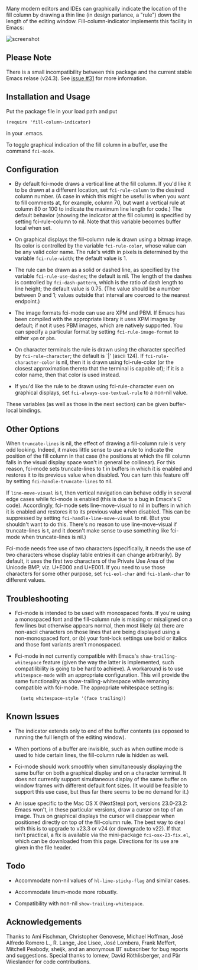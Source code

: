 Many modern editors and IDEs can graphically indicate the location of the
fill column by drawing a thin line (in design parlance, a "rule") down the
length of the editing window.  Fill-column-indicator implements this
facility in Emacs:

![screenshot](https://github.com/alpaker/Fill-Column-Indicator/raw/master/FciScreenshot.png)

Please Note
-----------

There is a small incompatibility between this package and the current stable
Emacs relase (v24.3).  See [issue #31](https://github.com/alpaker/Fill-Column-Indicator/issues/31) for more
information.

Installation and Usage
----------------------

Put the package file in your load path and put

`(require 'fill-column-indicator)`

in your .emacs.

To toggle graphical indication of the fill column in a buffer, use the
command `fci-mode`.

Configuration
-------------

* By default fci-mode draws a vertical line at the fill column.  If you'd
  like it to be drawn at a different location, set `fci-rule-column` to the
  desired column number.  (A case in which this might be useful is when you
  want to fill comments at, for example, column 70, but want a vertical rule
  at column 80 or 100 to indicate the maximum line length for code.)  The
  default behavior (showing the indicator at the fill column) is specified by
  setting fci-rule-column to nil.  Note that this variable becomes buffer
  local when set.

* On graphical displays the fill-column rule is drawn using a bitmap
  image.  Its color is controlled by the variable `fci-rule-color`, whose
  value can be any valid color name.  The rule's width in pixels is
  determined by the variable `fci-rule-width`; the default value is 1.

* The rule can be drawn as a solid or dashed line, as specified by the
  variable `fci-rule-use-dashes`; the default is nil.  The length of the
  dashes is controlled by `fci-dash-pattern`, which is the ratio of dash
  length to line height; the default value is 0.75.  (The value should be a
  number between 0 and 1; values outside that interval are coerced to the
  nearest endpoint.)

* The image formats fci-mode can use are XPM and PBM.  If Emacs has
  been compiled with the appropriate library it uses XPM images by default;
  if not it uses PBM images, which are natively supported.  You can specify a
  particular format by setting `fci-rule-image-format` to either `xpm` or `pbm`.

* On character terminals the rule is drawn using the character specified by
  `fci-rule-character`; the default is \`|' (ascii 124).  If
  `fci-rule-character-color` is nil, then it is drawn using fci-rule-color
  (or the closest approximation thereto that the terminal is capable of); if
  it is a color name, then that color is used instead.

* If you'd like the rule to be drawn using fci-rule-character even on
  graphical displays, set `fci-always-use-textual-rule` to a non-nil value.

These variables (as well as those in the next section) can be given
buffer-local bindings.


Other Options
-------------

When `truncate-lines` is nil, the effect of drawing a fill-column rule is
very odd looking. Indeed, it makes little sense to use a rule to indicate
the position of the fill column in that case (the positions at which the
fill column falls in the visual display space won't in general be
collinear).  For this reason, fci-mode sets truncate-lines to t in buffers
in which it is enabled and restores it to its previous value when
disabled.  You can turn this feature off by setting
`fci-handle-truncate-lines` to nil.

If `line-move-visual` is t, then vertical navigation can behave oddly in
several edge cases while fci-mode is enabled (this is due to a bug in Emacs's
C code).  Accordingly, fci-mode sets line-move-visual to nil in buffers in
which it is enabled and restores it to its previous value when
disabled.  This can be suppressed by setting `fci-handle-line-move-visual` to
nil.  (But you shouldn't want to do this.  There's no reason to use
line-move-visual if truncate-lines is t, and it doesn't make sense to use
something like fci-mode when truncate-lines is nil.)

Fci-mode needs free use of two characters (specifically, it needs the use
of two characters whose display table entries it can change
arbitrarily).  By default, it uses the first two characters of the Private
Use Area of the Unicode BMP, viz. U+E000 and U+E001.  If you need to use
those characters for some other purpose, set `fci-eol-char` and
`fci-blank-char` to different values.

Troubleshooting
---------------

* Fci-mode is intended to be used with monospaced fonts.  If you're using
  a monospaced font and the fill-column rule is missing or misaligned on a
  few lines but otherwise appears normal, then most likely (a) there are
  non-ascii characters on those lines that are being displayed using a
  non-monospaced font, or (b) your font-lock settings use bold or italics
  and those font variants aren't monospaced.

* Fci-mode in not currently compatible with Emacs's
  `show-trailing-whitespace` feature (given the way the latter is
  implemented, such compatilibility is going to be hard to achieve).  A
  workaround is to use `whitespace-mode` with an appropriate
  configuration.  This will provide the same functionality as
  show-trailing-whitespace while remaning compatible with fci-mode.  The
  appropriate whitespace setting is: 

        (setq whitespace-style '(face trailing))

Known Issues
------------

* The indicator extends only to end of the buffer contents (as opposed to
  running the full length of the editing window).

* When portions of a buffer are invisible, such as when outline mode is
  used to hide certain lines, the fill-column rule is hidden as
  well. 

* Fci-mode should work smoothly when simultaneously displaying the same
  buffer on both a graphical display and on a character terminal.  It does
  not currently support simultaneous display of the same buffer on window
  frames with different default font sizes. (It would be feasible to
  support this use case, but thus far there seems to be no demand for
  it.)

* An issue specific to the Mac OS X (NextStep) port, versions 23.0-23.2:
  Emacs won't, in these particular versions, draw a cursor on top of an
  image.  Thus on graphical displays the cursor will disappear when
  positioned directly on top of the fill-column rule.  The best way to deal
  with this is to upgrade to v23.3 or v24 (or downgrade to v22).  If that
  isn't practical, a fix is available via the mini-package `fci-osx-23-fix.el`,
  which can be downloaded from this page.  Directions for its use are given
  in the file header.

Todo
----

* Accommodate non-nil values of `hl-line-sticky-flag` and similar cases.

* Accommodate linum-mode more robustly.

* Compatibility with non-nil `show-trailing-whitespace`.


Acknowledgements
----------------

Thanks to Ami Fischman, Christopher Genovese, Michael Hoffman, José Alfredo
Romero L., R. Lange, Joe Lisee, José Lombera, Frank Meffert, Mitchell
Peabody, sheijk, and an anonymous BT subscriber for bug reports and
suggestions.  Special thanks to lomew, David Röthlisberger, and Pär
Wieslander for code contributions.

